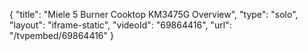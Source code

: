 {
    "title": "Miele 5 Burner Cooktop KM3475G Overview",
    "type": "solo",
    "layout": "iframe-static",
    "videoId": "69864416",
    "url": "\/tvpembed\/69864416"
}